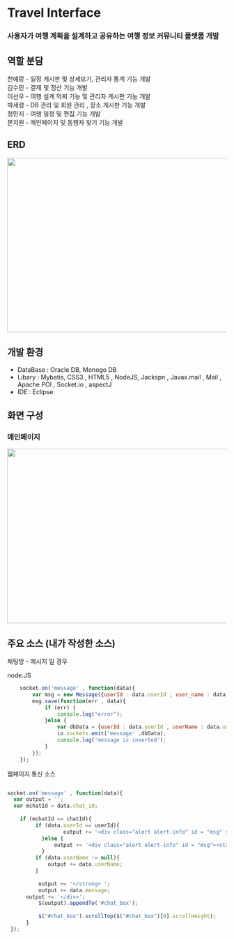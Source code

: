 # Travel Interface
### 사용자가 여행 계획을 설계하고 공유하는 여행 정보 커뮤니티 플랫폼 개발 
  
## 역할 분담
천예랑 - 일정 게시판 및 상세보기, 관리자 통계 기능 개발  
김수민 - 결제 및 정산 기능 개발  
이선우 - 여행 설계 의뢰 기능 및 관리자 게시판 기능 개발  
박세령 - DB 관리 및 회원 관리 , 장소 게시판 기능 개발  
정민지 - 여행 일정 및 편집 기능 개발  
문지원 - 메인페이지 및 동행자 찾기 기능 개발  

## ERD 
<img src="https://user-images.githubusercontent.com/47417567/177513250-7e981059-1432-4366-af85-a275910d270c.png" width="800" height="400"/>

## 개발 환경
- DataBase : Oracle DB, Monogo DB   
- Libary : Mybatis, CSS3 , HTML5 , NodeJS, Jackspn , Javax.mail , Mail , Apache POI , Socket.io , aspectJ
- IDE : Eclipse
  
## 화면 구성 


### 메인페이지    
<img src="https://user-images.githubusercontent.com/47417567/178406798-07b04644-e4fe-4fca-ae8c-db5992e5cb1e.png" width="800" height="400"/>  


## 주요 소스 (내가 작성한 소스)

채팅방 - 메시지 일 경우

node.JS

``` javascript
    socket.on('message' , function(data){
        var msg = new Message({userId : data.userId , user_name : data.userName , message : data.message , chat_id : data.chatId });
        msg.save(function(err , data){
            if (err) {
                console.log("error");
            }else {
                var dbData = {userId : data.userId , userName : data.user_name , message : data.message , chat_id : data.chat_id};
                io.sockets.emit('message' ,dbData);
                console.log('message is inserted');
            }
        });
    });
```

웹페이지 통신 소스 

``` javascript 

socket.on('message' , function(data){
  var output = '';             
  var mchatId = data.chat_id;
	                
	if (mchatId == chatId){
	   	 if (data.userId == userId){
	 		      output += '<div class="alert alert-info" id = "msg" style = "background : #f1ccfc; border-color: #f1ccfc;"><strong>';                	
	 	   }else {
	 	       output += '<div class="alert alert-info" id = "msg"><strong>'; 
	 	   }
	     if (data.userName != null){
	         output += data.userName;
	     }
	 	              	               
	 	  output += '</strong> ';
	 	  output += data.message;
      output += '</div>';
	 	  $(output).appendTo('#chat_box');
	 	               
	 	  $("#chat_box").scrollTop($("#chat_box")[0].scrollHeight);
	  }
 });

```


